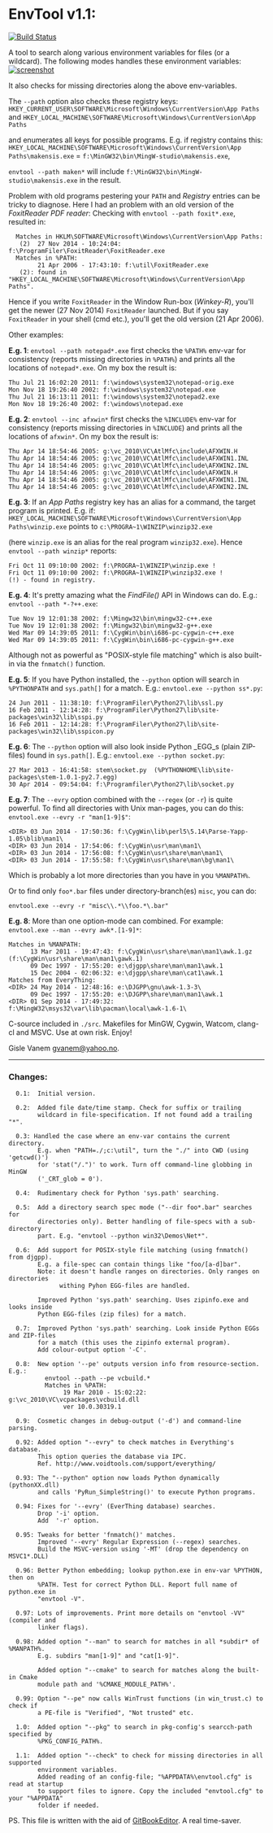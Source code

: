 # EnvTool v1.1:

[![Build Status](https://ci.appveyor.com/api/projects/status/github/gvanem/envtool?branch=master&svg=true)](https://ci.appveyor.com/project/gvanem/envtool)

A tool to search along various environment variables for files (or a wildcard). The following modes
handles these environment variables:
[![screenshot](envtool-help.png?raw=true)](envtool-help.png.png?raw=true)

<!--
| `--path` | `%PATH%` |
| :--- | :--- |
| `--inc` | `%INCLUDE%`, `%C_INCLUDE_PATH%` and `%CPLUS_INCLUDE_PATH%` |
| `--lib` | `%LIB%` and `%LIBRARY_PATH%` |
| `--cmake` | `%CMAKE_MODULE_PATH%` |
| `--man` | `%MANPATH%` |
| `--pkg` | `%PKG_CONFIG_PATH%` |
| `--python` | `%PYTHONPATH%` and `sys.path[]` |
| `--evry` | [EveryThing](http://www.voidtools.com/support/everything) file database. |
| `--evry=host` | Remote search in a EveryThing database on `host`. |
| `--check` | check for missing directories in *all* supported environment variables and some Registry keys. |
-->

It also checks for missing directories along the above env-variables.

The `--path` option also checks these registry keys:
  `HKEY_CURRENT_USER\SOFTWARE\Microsoft\Windows\CurrentVersion\App Paths` and
  `HKEY_LOCAL_MACHINE\SOFTWARE\Microsoft\Windows\CurrentVersion\App Paths`

and enumerates all keys for possible programs. E.g. if registry contains this:
  `HKEY_LOCAL_MACHINE\SOFTWARE\Microsoft\Windows\CurrentVersion\App Paths\makensis.exe` =
   `f:\MinGW32\bin\MingW-studio\makensis.exe`,

`envtool --path maken*` will include `f:\MinGW32\bin\MingW-studio\makensis.exe`
in the result.

Problem with old programs pestering your `PATH` and _Registry_ entries can be tricky
to diagnose. Here I had an problem with an old version of the _FoxitReader PDF reader_:
Checking with `envtool --path foxit*.exe`, resulted in:

```
  Matches in HKLM\SOFTWARE\Microsoft\Windows\CurrentVersion\App Paths:
   (2)  27 Nov 2014 - 10:24:04: f:\ProgramFiler\FoxitReader\FoxitReader.exe
  Matches in %PATH:
        21 Apr 2006 - 17:43:10: f:\util\FoxitReader.exe
   (2): found in "HKEY_LOCAL_MACHINE\SOFTWARE\Microsoft\Windows\CurrentVersion\App Paths".
```

Hence if you write `FoxitReader` in the Window Run-box (_Winkey-R_), you'll get the
newer (27 Nov 2014) `FoxitReader` launched. But if you say `FoxitReader` in your shell
(cmd etc.), you'll get the old version (21 Apr 2006).

Other examples:

**E.g. 1**: `envtool --path notepad*.exe` first checks the `%PATH%` env-var
 for consistency (reports missing directories in `%PATH%`) and prints
 all the locations of `notepad*.exe`. On my box the result is:

```
Thu Jul 21 16:02:20 2011: f:\windows\system32\notepad-orig.exe
Mon Nov 18 19:26:40 2002: f:\windows\system32\notepad.exe
Thu Jul 21 16:13:11 2011: f:\windows\system32\notepad2.exe
Mon Nov 18 19:26:40 2002: f:\windows\notepad.exe
```

**E.g. 2**: `envtool --inc afxwin*` first checks the `%INCLUDE%` env-var
for consistency (reports missing directories in `%INCLUDE`) and prints
all the locations of `afxwin*`. On my box the result is:

```
Thu Apr 14 18:54:46 2005: g:\vc_2010\VC\AtlMfc\include\AFXWIN.H
Thu Apr 14 18:54:46 2005: g:\vc_2010\VC\AtlMfc\include\AFXWIN1.INL
Thu Apr 14 18:54:46 2005: g:\vc_2010\VC\AtlMfc\include\AFXWIN2.INL
Thu Apr 14 18:54:46 2005: g:\vc_2010\VC\AtlMfc\include\AFXWIN.H
Thu Apr 14 18:54:46 2005: g:\vc_2010\VC\AtlMfc\include\AFXWIN1.INL
Thu Apr 14 18:54:46 2005: g:\vc_2010\VC\AtlMfc\include\AFXWIN2.INL
```

**E.g. 3**: If an _App Paths_ registry key has an alias for a command, the target
program is printed. E.g. if:
`HKEY_LOCAL_MACHINE\SOFTWARE\Microsoft\Windows\CurrentVersion\App Paths\winzip.exe`
points to `c:\PROGRA~1\WINZIP\winzip32.exe`

(here `winzip.exe` is an alias for the real program `winzip32.exe`). Hence
`envtool --path winzip*` reports:

```
Fri Oct 11 09:10:00 2002: f:\PROGRA~1\WINZIP\winzip.exe !
Fri Oct 11 09:10:00 2002: f:\PROGRA~1\WINZIP\winzip32.exe !
(!) - found in registry.
```

**E.g. 4**: It's pretty amazing what the _FindFile()_ API in Windows can do. E.g.:
`envtool --path *-?++.exe`:

```
Tue Nov 19 12:01:38 2002: f:\Mingw32\bin\mingw32-c++.exe
Tue Nov 19 12:01:38 2002: f:\Mingw32\bin\mingw32-g++.exe
Wed Mar 09 14:39:05 2011: f:\CygWin\bin\i686-pc-cygwin-c++.exe
Wed Mar 09 14:39:05 2011: f:\CygWin\bin\i686-pc-cygwin-g++.exe
```

Although not as powerful as "POSIX-style file matching" which is also built-in
via the `fnmatch()` function.

**E.g. 5**: If you have Python installed, the `--python` option will search in
`%PYTHONPATH` and `sys.path[]` for a match. E.g.:
`envtool.exe --python ss*.py`:

```
24 Jun 2011 - 11:38:10: f:\ProgramFiler\Python27\lib\ssl.py
16 Feb 2011 - 12:14:28: f:\ProgramFiler\Python27\lib\site-packages\win32\lib\sspi.py
16 Feb 2011 - 12:14:28: f:\ProgramFiler\Python27\lib\site-packages\win32\lib\sspicon.py
```

**E.g. 6**: The `--python` option will also look inside Python _EGG_s (plain ZIP-files) found
in `sys.path[]`. E.g.:
`envtool.exe --python socket.py`:

```
27 Mar 2013 - 16:41:58: stem\socket.py  (%PYTHONHOME\lib\site-packages\stem-1.0.1-py2.7.egg)
30 Apr 2014 - 09:54:04: f:\Programfiler\Python27\lib\socket.py
```

**E.g. 7**: The `--evry` option combined with the `--regex` (or `-r`) is quite powerful. To find
all directories with Unix man-pages, you can do this:
`envtool.exe --evry -r "man[1-9]$"`:

```
<DIR> 03 Jun 2014 - 17:50:36: f:\CygWin\lib\perl5\5.14\Parse-Yapp-1.05\blib\man1\
<DIR> 03 Jun 2014 - 17:54:06: f:\CygWin\usr\man\man1\
<DIR> 03 Jun 2014 - 17:56:08: f:\CygWin\usr\share\man\man1\
<DIR> 03 Jun 2014 - 17:55:58: f:\CygWin\usr\share\man\bg\man1\
```

Which is probably a lot more directories than you have in you `%MANPATH%`.

Or to find only `foo*.bar` files under directory-branch(es) `misc`, you can do:

```
envtool.exe --evry -r "misc\\.*\\foo.*\.bar"
```

**E.g. 8**: More than one option-mode can combined. For example:
`envtool.exe --man --evry awk*.[1-9]*`:

```
Matches in %MANPATH:
      13 Mar 2011 - 19:47:43: f:\CygWin\usr\share\man\man1\awk.1.gz (f:\CygWin\usr\share\man\man1\gawk.1)
      09 Dec 1997 - 17:55:20: e:\djgpp\share\man\man1\awk.1
      15 Dec 2004 - 02:06:32: e:\djgpp\share\man\cat1\awk.1
Matches from EveryThing:
<DIR> 24 May 2014 - 12:48:16: e:\DJGPP\gnu\awk-1.3-3\
      09 Dec 1997 - 17:55:20: e:\DJGPP\share\man\man1\awk.1
<DIR> 01 Sep 2014 - 17:49:32: f:\MingW32\msys32\var\lib\pacman\local\awk-1.6-1\
```

C-source included in `./src`. Makefiles for MinGW, Cygwin, Watcom, clang-cl and MSVC.
Use at own risk. Enjoy!

Gisle Vanem [gvanem@yahoo.no](mailto:gvanem@yahoo.no).

---

### Changes:

```
  0.1:  Initial version.

  0.2:  Added file date/time stamp. Check for suffix or trailing
        wildcard in file-specification. If not found add a trailing "*".

  0.3: Handled the case where an env-var contains the current directory.
        E.g. when "PATH=./;c:\util", turn the "./" into CWD (using 'getcwd()')
        for 'stat("/.")' to work. Turn off command-line globbing in MinGW
        ('_CRT_glob = 0').

  0.4:  Rudimentary check for Python 'sys.path' searching.

  0.5:  Add a directory search spec mode ("--dir foo*.bar" searches for
        directories only). Better handling of file-specs with a sub-directory
        part. E.g. "envtool --python win32\Demos\Net*".

  0.6:  Add support for POSIX-style file matching (using fnmatch() from djgpp).
        E.g. a file-spec can contain things like "foo/[a-d]bar".
        Note: it doesn't handle ranges on directories. Only ranges on directories
              withing Pyhon EGG-files are handled.

        Improved Python 'sys.path' searching. Uses zipinfo.exe and looks inside
        Python EGG-files (zip files) for a match.

  0.7:  Improved Python 'sys.path' searching. Look inside Python EGGs and ZIP-files
        for a match (this uses the zipinfo external program).
        Add colour-output option '-C'.

  0.8:  New option '--pe' outputs version info from resource-section. E.g.:
          envtool --path --pe vcbuild.*
          Matches in %PATH:
               19 Mar 2010 - 15:02:22: g:\vc_2010\VC\vcpackages\vcbuild.dll
               ver 10.0.30319.1

  0.9:  Cosmetic changes in debug-output ('-d') and command-line parsing.

  0.92: Added option "--evry" to check matches in Everything's database.
        This option queries the database via IPC.
        Ref. http://www.voidtools.com/support/everything/

  0.93: The "--python" option now loads Python dynamically (pythonXX.dll)
        and calls 'PyRun_SimpleString()' to execute Python programs.

  0.94: Fixes for '--evry' (EverThing database) searches.
        Drop '-i' option.
        Add  '-r' option.

  0.95: Tweaks for better 'fnmatch()' matches.
        Improved '--evry' Regular Expression (--regex) searches.
        Build the MSVC-version using '-MT' (drop the dependency on MSVC1*.DLL)

  0.96: Better Python embedding; lookup python.exe in env-var %PYTHON, then on
        %PATH. Test for correct Python DLL. Report full name of python.exe in
        "envtool -V".

  0.97: Lots of improvements. Print more details on "envtool -VV" (compiler and
        linker flags).

  0.98: Added option "--man" to search for matches in all *subdir* of %MANPATH%.
        E.g. subdirs "man[1-9]" and "cat[1-9]".

        Added option "--cmake" to search for matches along the built-in Cmake
        module path and '%CMAKE_MODULE_PATH%'.

  0.99: Option "--pe" now calls WinTrust functions (in win_trust.c) to check if
        a PE-file is "Verified", "Not trusted" etc.

  1.0:  Added option "--pkg" to search in pkg-config's searcch-path specified by
        %PKG_CONFIG_PATH%.

  1.1:  Added option "--check" to check for missing directories in all supported
        environment variables.
        Added reading of an config-file; "%APPDATA%\envtool.cfg" is read at startup
        to support files to ignore. Copy the included "envtool.cfg" to your "%APPDATA"
        folder if needed.

```

PS. This file is written with the aid of [GitBookEditor](https://www.gitbook.com/editor).
A real time-saver.

